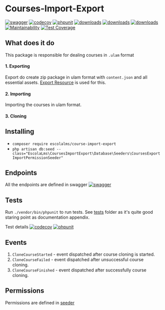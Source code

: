 # Courses-Import-Export
[![swagger](https://img.shields.io/badge/documentation-swagger-green)](https://escolalms.github.io/Courses-Import-Export/)
[![codecov](https://codecov.io/gh/EscolaLMS/Courses-Import-Export/branch/main/graph/badge.svg?token=NRAN4R8AGZ)](https://codecov.io/gh/EscolaLMS/Courses-Import-Export)
[![phpunit](https://github.com/EscolaLMS/Courses-Import-Export/actions/workflows/test.yml/badge.svg)](https://github.com/EscolaLMS/Courses-Import-Export/actions/workflows/test.yml)
[![downloads](https://img.shields.io/packagist/dt/escolalms/Courses-Import-Export)](https://packagist.org/packages/escolalms/Courses-Import-Export)
[![downloads](https://img.shields.io/packagist/v/escolalms/Courses-Import-Export)](https://packagist.org/packages/escolalms/Courses-Import-Export)
[![downloads](https://img.shields.io/packagist/l/escolalms/Courses-Import-Export)](https://packagist.org/packages/escolalms/Courses-Import-Export)
[![Maintainability](https://api.codeclimate.com/v1/badges/04a88ff03ede597fd18b/maintainability)](https://codeclimate.com/github/EscolaLMS/Courses-Import-Export/maintainability)
[![Test Coverage](https://api.codeclimate.com/v1/badges/04a88ff03ede597fd18b/test_coverage)](https://codeclimate.com/github/EscolaLMS/Courses-Import-Export/test_coverage)

## What does it do
This package is responsible for dealing courses in `.ulam` format

#### 1. Exporting
Export do create zip package in ulam format with `content.json` and all essential assets. [Export Resource](https://github.com/EscolaLMS/Courses#adding-new-topiccontent-type) is used for this.

#### 2. Importing
Importing the courses in ulam format.

#### 3. Cloning


## Installing
- `composer require escolalms/course-import-export`
- `php artisan db:seed --class="EscolaLms\CoursesImportExport\Database\Seeders\CoursesExportImportPermissionSeeder"`

## Endpoints
All the endpoints are defined in swagger
[![swagger](https://img.shields.io/badge/documentation-swagger-green)](https://escolalms.github.io/Courses-Import-Export/)

## Tests
Run `./vendor/bin/phpunit` to run tests. See [tests](https://github.com/EscolaLMS/Courses-Import-Export/tree/main/tests) folder as it's quite good staring point as documentation appendix.

Test details
[![codecov](https://codecov.io/gh/EscolaLMS/Courses-Import-Export/branch/main/graph/badge.svg?token=NRAN4R8AGZ)](https://codecov.io/gh/EscolaLMS/Courses-Import-Export)
[![phpunit](https://github.com/EscolaLMS/Courses-Import-Export/actions/workflows/test.yml/badge.svg)](https://github.com/EscolaLMS/Courses-Import-Export/actions/workflows/test.yml)

## Events
1. `CloneCourseStarted` - event dispatched after course cloning is started.
2. `CloneCourseFailed` - event dispatched after unsuccessful course cloning.
3. `CloneCourseFinished` - event dispatched after successfully course cloning.


## Permissions
Permissions are defined in [seeder](https://github.com/EscolaLMS/Courses-Import-Export/blob/main/database/seeders/CoursesExportImportPermissionSeeder.php)
